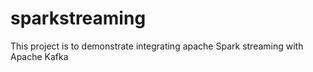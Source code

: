 # sparkstreaming
This project is to demonstrate integrating apache Spark streaming with Apache Kafka

